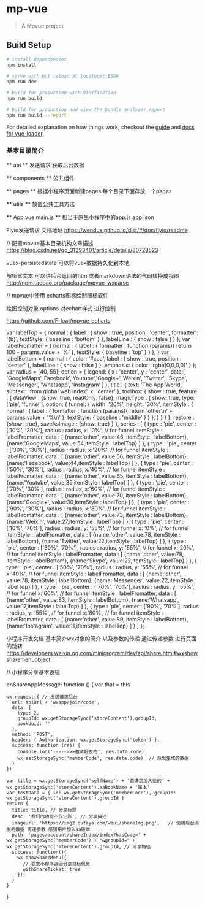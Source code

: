 # mp-vue

> A Mpvue project

## Build Setup

``` bash
# install dependencies
npm install

# serve with hot reload at localhost:8080
npm run dev

# build for production with minification
npm run build

# build for production and view the bundle analyzer report
npm run build --report
```

For detailed explanation on how things work, checkout the [guide](http://vuejs-templates.github.io/webpack/) and [docs for vue-loader](http://vuejs.github.io/vue-loader).


### 基本目录简介
** api **
发送请求 获取后台数据

** components **
公共组件

** pages **
根据小程序页面新建pages 每个目录下面存放一个pages

** utils **
放置公共工具方法

** App.vue main.js **
相当于原生小程序中的app.js  app.json

Flyio发送请求 文档地址
https://wendux.github.io/dist/#/doc/flyio/readme


// 配置mpvue基本目录机构文章描述
https://blog.csdn.net/qq_31393401/article/details/80728523

vuex-persistedstate
可以将vuex数据持久化到本地


解析富文本 可以讲后台返回的html或者markdown语法的代码转换成视图
http://npm.taobao.org/package/mpvue-wxparse


// mpvue中使用 echarts图标绘制图标软件

绘图控制对象 options 对echart样式 进行控制

https://github.com/F-loat/mpvue-echarts



var labelTop = {
    normal : {
        label : {
            show : true,
            position : 'center',
            formatter : '{b}',
            textStyle: {
                baseline : 'bottom'
            }
        },
        labelLine : {
            show : false
        }
    }
};
var labelFromatter = {
    normal : {
        label : {
            formatter : function (params){
                return 100 - params.value + '%'
            },
            textStyle: {
                baseline : 'top'
            }
        }
    },
}
var labelBottom = {
    normal : {
        color: '#ccc',
        label : {
            show : true,
            position : 'center'
        },
        labelLine : {
            show : false
        }
    },
    emphasis: {
        color: 'rgba(0,0,0,0)'
    }
};
var radius = [40, 55];
option = {
    legend: {
        x : 'center',
        y : 'center',
        data:[
            'GoogleMaps','Facebook','Youtube','Google+','Weixin',
            'Twitter', 'Skype', 'Messenger', 'Whatsapp', 'Instagram'
        ]
    },
    title : {
        text: 'The App World',
        subtext: 'from global web index',
        x: 'center'
    },
    toolbox: {
        show : true,
        feature : {
            dataView : {show: true, readOnly: false},
            magicType : {
                show: true,
                type: ['pie', 'funnel'],
                option: {
                    funnel: {
                        width: '20%',
                        height: '30%',
                        itemStyle : {
                            normal : {
                                label : {
                                    formatter : function (params){
                                        return 'other\n' + params.value + '%\n'
                                    },
                                    textStyle: {
                                        baseline : 'middle'
                                    }
                                }
                            },
                        }
                    }
                }
            },
            restore : {show: true},
            saveAsImage : {show: true}
        }
    },
    series : [
        {
            type : 'pie',
            center : ['10%', '30%'],
            radius : radius,
            x: '0%', // for funnel
            itemStyle : labelFromatter,
            data : [
                {name:'other', value:46, itemStyle : labelBottom},
                {name:'GoogleMaps', value:54,itemStyle : labelTop}
            ]
        },
        {
            type : 'pie',
            center : ['30%', '30%'],
            radius : radius,
            x:'20%', // for funnel
            itemStyle : labelFromatter,
            data : [
                {name:'other', value:56, itemStyle : labelBottom},
                {name:'Facebook', value:44,itemStyle : labelTop}
            ]
        },
        {
            type : 'pie',
            center : ['50%', '30%'],
            radius : radius,
            x:'40%', // for funnel
            itemStyle : labelFromatter,
            data : [
                {name:'other', value:65, itemStyle : labelBottom},
                {name:'Youtube', value:35,itemStyle : labelTop}
            ]
        },
        {
            type : 'pie',
            center : ['70%', '30%'],
            radius : radius,
            x:'60%', // for funnel
            itemStyle : labelFromatter,
            data : [
                {name:'other', value:70, itemStyle : labelBottom},
                {name:'Google+', value:30,itemStyle : labelTop}
            ]
        },
        {
            type : 'pie',
            center : ['90%', '30%'],
            radius : radius,
            x:'80%', // for funnel
            itemStyle : labelFromatter,
            data : [
                {name:'other', value:73, itemStyle : labelBottom},
                {name:'Weixin', value:27,itemStyle : labelTop}
            ]
        },
        {
            type : 'pie',
            center : ['10%', '70%'],
            radius : radius,
            y: '55%',   // for funnel
            x: '0%',    // for funnel
            itemStyle : labelFromatter,
            data : [
                {name:'other', value:78, itemStyle : labelBottom},
                {name:'Twitter', value:22,itemStyle : labelTop}
            ]
        },
        {
            type : 'pie',
            center : ['30%', '70%'],
            radius : radius,
            y: '55%',   // for funnel
            x:'20%',    // for funnel
            itemStyle : labelFromatter,
            data : [
                {name:'other', value:78, itemStyle : labelBottom},
                {name:'Skype', value:22,itemStyle : labelTop}
            ]
        },
        {
            type : 'pie',
            center : ['50%', '70%'],
            radius : radius,
            y: '55%',   // for funnel
            x:'40%', // for funnel
            itemStyle : labelFromatter,
            data : [
                {name:'other', value:78, itemStyle : labelBottom},
                {name:'Messenger', value:22,itemStyle : labelTop}
            ]
        },
        {
            type : 'pie',
            center : ['70%', '70%'],
            radius : radius,
            y: '55%',   // for funnel
            x:'60%', // for funnel
            itemStyle : labelFromatter,
            data : [
                {name:'other', value:83, itemStyle : labelBottom},
                {name:'Whatsapp', value:17,itemStyle : labelTop}
            ]
        },
        {
            type : 'pie',
            center : ['90%', '70%'],
            radius : radius,
            y: '55%',   // for funnel
            x:'80%', // for funnel
            itemStyle : labelFromatter,
            data : [
                {name:'other', value:89, itemStyle : labelBottom},
                {name:'Instagram', value:11,itemStyle : labelTop}
            ]
        }
    ]
};

小程序开发文档
基本简介wx对象的简介 以及参数的传递  通过传递参数 进行页面的跳转
https://developers.weixin.qq.com/miniprogram/dev/api/share.html#wxshowsharemenuobject

// 小程序分享基本逻辑

 onShareAppMessage: function () {
    var that = this

    wx.request({ // 发送请求后台
      url: apiUrl + 'wxapp/join/code',
      data: {
        type: 2,
        groupId: wx.getStorageSync('storeContent').groupId,
        bookUuid: ''
      },
      method: 'POST',
      header: { Authorization: wx.getStorageSync('token') },
      success: function (res) {
        console.log('----->>>邀请好友的', res.data.code)
        wx.setStorageSync('memberCode', res.data.code)  // 派发生成的数据
      }
    })

    var title = wx.getStorageSync('selfName') + '邀请您加入他的' + wx.getStorageSync('storeContent').aaBookName + '账本'
    var testData = { id: wx.getStorageSync('memberCode'), groupId: wx.getStorageSync('storeContent').groupId }
    return {
      title: title, // 分享标题
      desc: '我们的功能不仅记账', // 分享描述
      imageUrl: 'https://img2.qufaya.com/weui/shareImg.png',   // 使用后台派发的数据 传递参数 感知用户加入aa账本
      path: 'pages/account/shareIndex/index?hasCode=' + wx.getStorageSync('memberCode') + "&groupId=" + wx.getStorageSync('storeContent').groupId, // 分享路径
      success: function(){
        wx.showShareMenu({
          // 要求小程序返回分享目标信息
          withShareTicket: true
        });
      }
    }
  }
